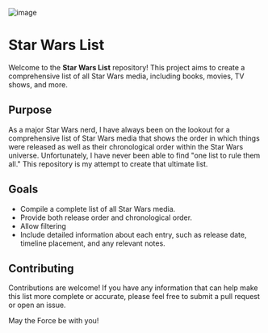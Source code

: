 ![image](https://github.com/user-attachments/assets/c5a6c882-331f-4e5b-8c94-1cd8aa44414e)

# Star Wars List

Welcome to the **Star Wars List** repository! This project aims to create a comprehensive list of all Star Wars media, including books, movies, TV shows, and more. 

## Purpose

As a major Star Wars nerd, I have always been on the lookout for a comprehensive list of Star Wars media that shows the order in which things were released as well as their chronological order within the Star Wars universe. Unfortunately, I have never been able to find "one list to rule them all." This repository is my attempt to create that ultimate list.

## Goals

- Compile a complete list of all Star Wars media.
- Provide both release order and chronological order.
- Allow filtering
- Include detailed information about each entry, such as release date, timeline placement, and any relevant notes.

## Contributing

Contributions are welcome! If you have any information that can help make this list more complete or accurate, please feel free to submit a pull request or open an issue.

May the Force be with you!

